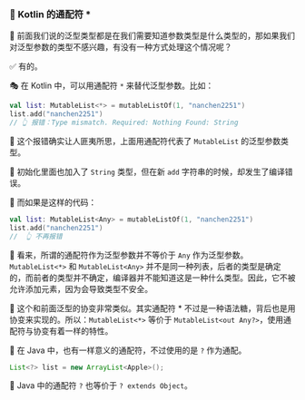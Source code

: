 ### 🌠 Kotlin 的通配符 *

🤔 前面我们说的泛型类型都是在我们需要知道参数类型是什么类型的，那如果我们对泛型参数的类型不感兴趣，有没有一种方式处理这个情况呢？

✅ 有的。

🎭 在 Kotlin 中，可以用通配符 `*` 来替代泛型参数。比如：

```kotlin
val list: MutableList<*> = mutableListOf(1, "nanchen2251")
list.add("nanchen2251")
// 👆 报错：Type mismatch. Required: Nothing Found: String
```

🤨 这个报错确实让人匪夷所思，上面用通配符代表了 `MutableList` 的泛型参数类型。

🧐 初始化里面也加入了 `String` 类型，但在新 `add` 字符串的时候，却发生了编译错误。

🤔 而如果是这样的代码：

```kotlin
val list: MutableList<Any> = mutableListOf(1, "nanchen2251")
list.add("nanchen2251")
//  👆 不再报错
```

🤔 看来，所谓的通配符作为泛型参数并不等价于 `Any` 作为泛型参数。`MutableList<*>` 和 `MutableList<Any>` 并不是同一种列表，后者的类型是确定的，而前者的类型并不确定，编译器并不能知道这是一种什么类型。因此，它不被允许添加元素，因为会导致类型不安全。

🧐 这个和前面泛型的协变非常类似。其实通配符 * 不过是一种语法糖，背后也是用协变来实现的。所以：`MutableList<*>` 等价于 `MutableList<out Any?>`，使用通配符与协变有着一样的特性。

🌟 在 Java 中，也有一样意义的通配符，不过使用的是 `?` 作为通配。

```java
List<?> list = new ArrayList<Apple>();
```

🌈 Java 中的通配符 `?` 也等价于 `? extends Object`。